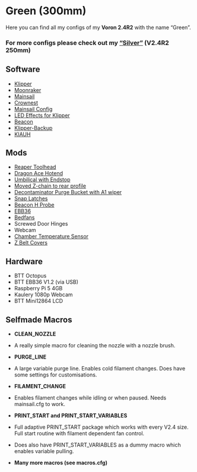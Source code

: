 # Green (300mm)
Here you can find all my configs of my **Voron 2.4R2** with the name “Green”.
  
### For more configs please check out my [“Silver”](https://github.com/Ibot-11/Silver-Config) (V2.4R2 250mm)
  
  
## Software
- [Klipper](https://github.com/Klipper3d/klipper)
- [Moonraker](https://github.com/Arksine/moonraker)
- [Mainsail](https://github.com/Arksine/moonraker)
- [Crownest](https://github.com/mainsail-crew/crowsnest)
- [Mainsail Config](https://github.com/mainsail-crew/mainsail-config)
- [LED Effects for Klipper](https://github.com/julianschill/klipper-led_effect)
- [Beacon](https://github.com/beacon3d/beacon_klipper)
- [Klipper-Backup](https://github.com/Staubgeborener/Klipper-Backup)
- [KIAUH](https://github.com/dw-0/kiauh)
  
  
## Mods
- [Reaper Toolhead](https://github.com/APDMachine/Reaper)
- [Dragon Ace Hotend](https://www.trianglelab.net/products/dragon-ace™-hotend?VariantsId=11348)
- [Umbilical with Endstop]()
- [Moved Z-chain to rear profile]()
- [Decontaminator Purge Bucket with A1 wiper]()
- [Snap Latches](https://mods.vorondesign.com/details/9Rdnf5vD2oaJLmR7BpAuQ)
- [Beacon H Probe](https://beacon3d.com/product/beacon-h/)
- [EBB36](https://biqu.equipment/de/products/bigtreetech-ebb-36-42-can-bus-for-connecting-klipper-expansion-device?srsltid=AfmBOorjOYnBxHLMNQno_OFBH2W_sg9e9TEijwJX2x6ClS_QYZOJettz)
- [Bedfans](https://mods.vorondesign.com/details/28xgztUufAtAfV4XUL5l4w)
- Screwed Door Hinges
- Webcam
- [Chamber Temperature Sensor](https://www.printables.com/de/model/410596-voron-chamber-thermistor-mount-2020-extrusion)
- [Z Belt Covers](https://www.printables.com/de/model/361381-z-belt-cover-with-rail-cutout)
  
## Hardware
- BTT Octopus
- BTT EBB36 V1.2 (via USB)
- Raspberry Pi 5 4GB
- Kaulery 1080p Webcam
- BTT Mini12864 LCD
  
## Selfmade Macros
- **CLEAN_NOZZLE**    
- A really simple macro for cleaning the nozzle with a nozzle brush.  
  
- **PURGE_LINE**  
- A large variable purge line. Enables cold filament changes. Does have some settings for customisations.
  
- **FILAMENT_CHANGE**  
- Enables filament changes while idling or when paused. Needs mainsail.cfg to work.  
  
- **PRINT_START and PRINT_START_VARIABLES**  
-  Full adaptive PRINT_START package which works with every V2.4 size. Full start routine with filament dependent fan control.  
-  Does also have PRINT_START_VARIABLES as a dummy macro which enables variable pulling.  
  
- **Many more macros (see macros.cfg)**
